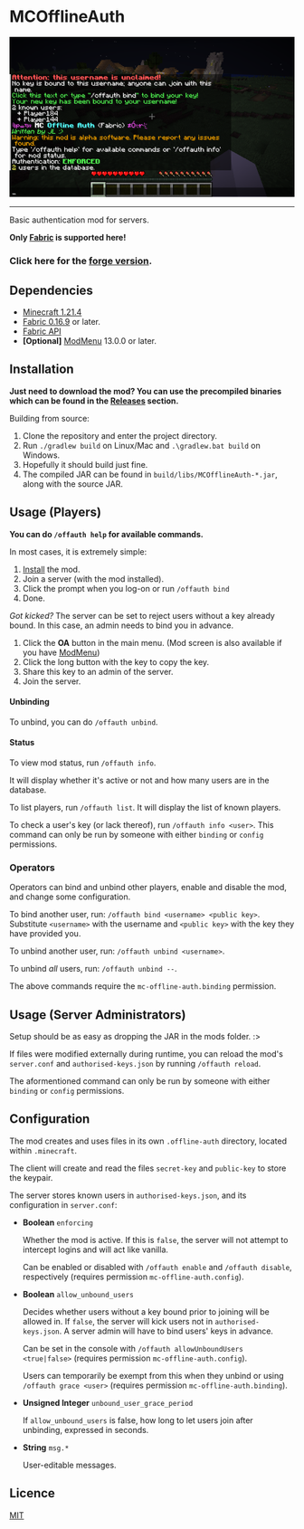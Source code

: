 # MCOfflineAuth

![A screenshot.](res/screenshot.png)

---
Basic authentication mod for servers.

**Only [Fabric](https://fabricmc.net/) is supported here!**

### Click here for the [forge version](https://github.com/a455jldvmsrwll1a/MCOfflineAuth4Forge).

## Dependencies

- [Minecraft 1.21.4](https://www.minecraft.net)
- [Fabric 0.16.9](https://fabricmc.net/) or later.
- [Fabric API](https://modrinth.com/mod/fabric-api)
- **[Optional]** [ModMenu](https://modrinth.com/mod/modmenu) 13.0.0 or later.

## Installation

**Just need to download the mod? You can use the precompiled binaries which can be found in the [Releases](https://github.com/a455jldvmsrwll1a/MCOfflineAuth/releases) section.**

Building from source:

1. Clone the repository and enter the project directory.
2. Run `./gradlew build` on Linux/Mac and `.\gradlew.bat build` on Windows.
3. Hopefully it should build just fine.
4. The compiled JAR can be found in `build/libs/MCOfflineAuth-*.jar`, along with the source JAR.


## Usage (Players)

**You can do `/offauth help` for available commands.**

In most cases, it is extremely simple:

1. [Install](#installation) the mod.
2. Join a server (with the  mod installed).
3. Click the prompt when you log-on or run `/offauth bind`
4. Done.

*Got kicked?* The server can be set to reject users without a key already bound. In this case, an admin needs to bind you in advance.

1. Click the **OA** button in the main menu. (Mod screen is also available if you have [ModMenu](https://modrinth.com/mod/modmenu))
2. Click the long button with the key to copy the key.
3. Share this key to an admin of the server.
4. Join the server.

#### Unbinding

To unbind, you can do `/offauth unbind`.

#### Status

To view mod status, run `/offauth info`.

It will display whether it's active or not and how many users are in the database.

To list players, run `/offauth list`. It will display the list of known players.

To check a user's key (or lack thereof), run `/offauth info <user>`. This command can only be run by someone with either `binding` or `config` permissions.

### Operators

Operators can bind and unbind other players, enable and disable the mod, and change some configuration.

To bind another user, run: `/offauth bind <username> <public key>`. Substitute `<username>` with the username and `<public key>` with the key they have provided you.

To unbind another user, run: `/offauth unbind <username>`.

To unbind *all* users, run: `/offauth unbind --`.

The above commands require the `mc-offline-auth.binding` permission.

## Usage (Server Administrators)

Setup should be as easy as dropping the JAR in the mods folder. :>

If files were modified externally during runtime, you can reload the mod's `server.conf` and `authorised-keys.json` by running `/offauth reload`.

The aformentioned command can only be run by someone with either `binding` or `config` permissions.

## Configuration

The mod creates and uses files in its own `.offline-auth` directory, located within `.minecraft`.

The client will create and read the files `secret-key` and `public-key` to store the keypair.

The server stores known users in `authorised-keys.json`, and its configuration in `server.conf`:

- **Boolean** `enforcing`

  Whether the mod is active. If this is `false`, the server will not attempt to intercept logins and will act like vanilla.

  Can be enabled or disabled  with `/offauth enable` and `/offauth disable`, respectively (requires permission `mc-offline-auth.config`).
  
- **Boolean** `allow_unbound_users`

  Decides whether users without a key bound prior to joining will be allowed in. If `false`, the server will kick users not in `authorised-keys.json`. A server admin will have to bind users' keys in advance.

  Can be set in the console with `/offauth allowUnboundUsers <true|false>` (requires permission `mc-offline-auth.config`).

  Users can temporarily be exempt from this when they unbind or using `/offauth grace <user>` (requires permission `mc-offline-auth.binding`).

- **Unsigned Integer** `unbound_user_grace_period`

  If `allow_unbound_users` is false, how long to let users join after unbinding, expressed in seconds.

- **String** `msg.*`

  User-editable messages.

## Licence

[MIT](LICENSE.txt)
